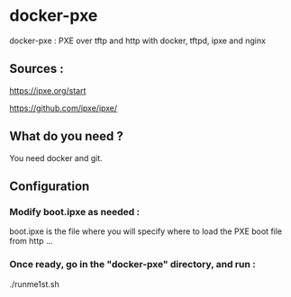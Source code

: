 # docker-pxe
docker-pxe : PXE over tftp and http with docker, tftpd, ipxe and nginx

## Sources :

https://ipxe.org/start

https://github.com/ipxe/ipxe/


## What do you need ?

You need docker and git.

## Configuration

### Modify boot.ipxe as needed :

boot.ipxe is the file where you will specify where to load the PXE boot file from http ...


### Once ready, go in the "docker-pxe" directory, and run :

 ./runme1st.sh


